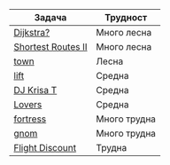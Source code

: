 | Задача | Трудност |
| ------- | ------- |
| [Dijkstra?](https://codeforces.com/contest/20/problem/C) | Много лесна |
| [Shortest Routes II](https://cses.fi/problemset/task/1672) | Много лесна |
| [town](https://arena.infosbg.com/#/catalog/192/problem/100458) | Лесна |
| [lift](https://arena.olimpiici.com/#/catalog/245/problem/100680) | Средна |
| [DJ Krisa T](https://action.informatika.bg/problems/151) | Средна |
| [Lovers](https://action.informatika.bg/problems/100) | Средна |
| [fortress](https://arena.infosbg.com/#/catalog/411/problem/101114) | Много трудна |
| [gnom](https://arena.olimpiici.com/#/catalog/569/problem/101407) | Много трудна |
| [Flight Discount](https://cses.fi/problemset/task/1195) | Трудна |
